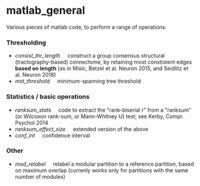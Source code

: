 # matlab_general

Various pieces of matlab code, to perform a range of operations:

### Thresholding
  * *consist_thr_length*        &nbsp;&nbsp;&nbsp;  construct a group consensus structural (tractography-based) connectome, by retaining most constistent edges **based on length** (as in Misic, Betzel et al. Neuron 2015, and Seidlitz et al. Neuron 2018)  
  * *mst_threshold*             &nbsp;&nbsp;&nbsp;  minimum-spanning tree threshold  

### Statistics / basic operations
  * *ranksum_stats*             &nbsp;&nbsp;&nbsp;  code to extract the "rank-biserial r" from a "ranksum" (or Wilcoxon rank-sum, or Mann-Whitney U) test; see Kerby, Compr. Psychol 2014  
  * *ranksum_effect_size*       &nbsp;&nbsp;&nbsp;  extended version of the above  
  * *conf_int*                  &nbsp;&nbsp;&nbsp;  confidence interval  

### Other
  * *mod_relabel*               &nbsp;&nbsp;&nbsp;  relabel a modular partition to a reference partition, based on maximum overlap (currenly works only for partitions with the same number of modules)  
